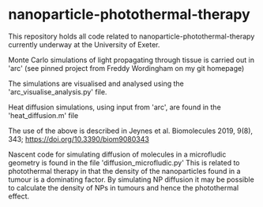 # nanoparticle-photothermal-therapy

This repository holds all code related to nanoparticle-photothermal-therapy currently underway at the University of Exeter. 

Monte Carlo simulations of light propagating through tissue is carried out in 'arc' (see pinned project from Freddy Wordingham on my git homepage)

The simulations are visualised and analysed using the 'arc_visualise_analysis.py' file. 

Heat diffusion simulations, using input from 'arc', are found in the 'heat_diffusion.m' file

The use of the above is described in Jeynes et al. Biomolecules 2019, 9(8), 343; https://doi.org/10.3390/biom9080343

Nascent code for simulating diffusion of molecules in a microfludic geometry is found in the file 'diffusion_microfludic.py'
This is related to photothermal therapy in that the density of the nanoparticles found in a tumour is a dominating factor.
By simulating NP diffusion it may be possible to calculate the density of NPs in tumours and hence the photothermal effect. 
